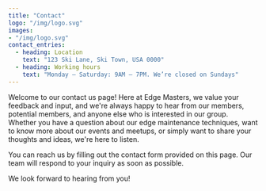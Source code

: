 ```yaml
---
title: "Contact"
logo: "/img/logo.svg"
images: 
- "/img/logo.svg"
contact_entries:
  - heading: Location
    text: "123 Ski Lane, Ski Town, USA 0000"
  - heading: Working hours
    text: "Monday – Saturday: 9AM – 7PM. We’re closed on Sundays"
---
```


Welcome to our contact us page! Here at Edge Masters, we value your feedback and input, and we're always happy to hear from our members, potential members, and anyone else who is interested in our group. Whether you have a question about our edge maintenance techniques, want to know more about our events and meetups, or simply want to share your thoughts and ideas, we're here to listen.

You can reach us by filling out the contact form provided on this page. Our team will respond to your inquiry as soon as possible.

We look forward to hearing from you!
